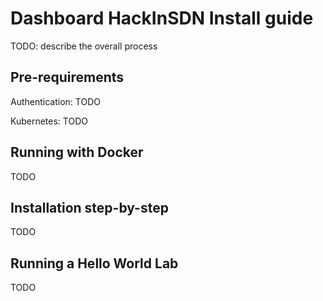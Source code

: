 # Dashboard HackInSDN Install guide

TODO: describe the overall process

## Pre-requirements

Authentication: TODO

Kubernetes: TODO

## Running with Docker

TODO

## Installation step-by-step

TODO

## Running a Hello World Lab

TODO
